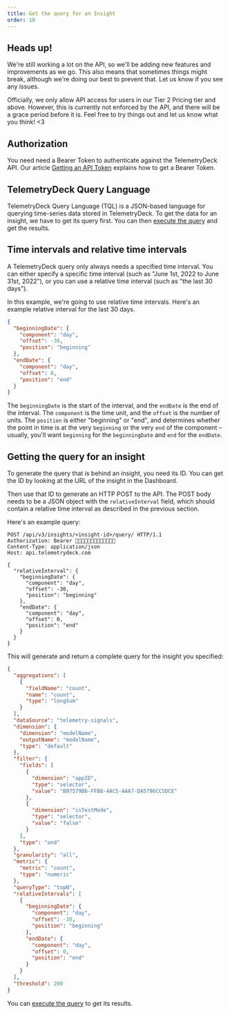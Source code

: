 ```yaml
---
title: Get the query for an Insight
order: 10
---
```


## Heads up!

We're still working a lot on the API, so we'll be adding new features and improvements as we go. This also means that sometimes things might break, although we're doing our best to prevent that. Let us know if you see any issues.

Officially, we only allow API access for users in our Tier 2 Pricing tier and above. However, this is currently not enforced by the API, and there will be a grace period before it is. Feel free to try things out and let us know what you think! <3

## Authorization

You need need a Bearer Token to authenticate against the TelemetryDeck API. Our article [Getting an API Token](api-token.html) explains how to get a Bearer Token.

## TelemetryDeck Query Language

TelemetryDeck Query Language (TQL) is a JSON-based language for querying time-series data stored in TelemetryDeck. To get the data for an insight, we have to get its query first. You can then [execute the query](api-run-query.html) and get the results.

## Time intervals and relative time intervals

A TelemetryDeck query only always needs a specified time interval. You can either specify a specific time interval (such as "June 1st, 2022 to June 31st, 2022"), or you can use a relative time interval (such as "the last 30 days").

In this example, we're going to use relative time intervals. Here's an example relative interval for the last 30 days.

```json
{
  "beginningDate": {
    "component": "day",
    "offset": -30,
    "position": "beginning"
  },
  "endDate": {
    "component": "day",
    "offset": 0,
    "position": "end"
  }
}
```

The `beginningDate` is the start of the interval, and the `endDate` is the end of the interval. The `component` is the time unit, and the `offset` is the number of units. The `position` is either "beginning" or "end", and determines whether the point in time is at the very `beginning` or the very `end` of the component – usually, you'll want `beginning` for the `beginningDate` and `end` for the `endDate`.

## Getting the query for an insight

To generate the query that is behind an insight, you need its ID. You can get the ID by looking at the URL of the insight in the Dashboard.

Then use that ID to generate an HTTP POST to the API. The POST body needs to be a JSON object with the `relativeInterval` field, which should contain a relative time interval as described in the previous section.

Here's an example query:

```
POST /api/v3/insights/<insight-id>/query/ HTTP/1.1
Authorization: Bearer 🐻🐻🐻🐻🐻🐻🐻🐻🐻🐻🐻🐻🐻
Content-Type: application/json
Host: api.telemetrydeck.com

{
  "relativeInterval": {
    "beginningDate": {
      "component": "day",
      "offset": -30,
      "position": "beginning"
    },
    "endDate": {
      "component": "day",
      "offset": 0,
      "position": "end"
    }
  }
}
```

This will generate and return a complete query for the insight you specified:

```json
{
  "aggregations": [
    {
      "fieldName": "count",
      "name": "count",
      "type": "longSum"
    }
  ],
  "dataSource": "telemetry-signals",
  "dimension": {
    "dimension": "modelName",
    "outputName": "modelName",
    "type": "default"
  },
  "filter": {
    "fields": [
      {
        "dimension": "appID",
        "type": "selector",
        "value": "B97579B6-FFB8-4AC5-AAA7-DA5796CC5DCE"
      },
      {
        "dimension": "isTestMode",
        "type": "selector",
        "value": "false"
      }
    ],
    "type": "and"
  },
  "granularity": "all",
  "metric": {
    "metric": "count",
    "type": "numeric"
  },
  "queryType": "topN",
  "relativeIntervals": [
    {
      "beginningDate": {
        "component": "day",
        "offset": -30,
        "position": "beginning"
      },
      "endDate": {
        "component": "day",
        "offset": 0,
        "position": "end"
      }
    }
  ],
  "threshold": 200
}
```

You can [execute the query](api-run-query.html) to get its results.
